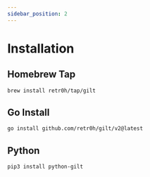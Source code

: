 ```yaml
---
sidebar_position: 2
---
```


# Installation

## Homebrew Tap

```bash
brew install retr0h/tap/gilt
```

## Go Install

```bash
go install github.com/retr0h/gilt/v2@latest
```

## Python

```bash
pip3 install python-gilt
```
